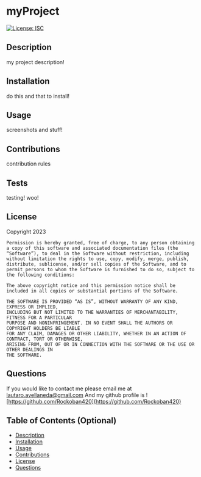 # myProject       
[![License: ISC](https://img.shields.io/badge/License-ISC-blue.svg)](https://opensource.org/licenses/ISC)
## Description
my project description!

## Installation
do this and that to install!

## Usage
screenshots and stuff!

## Contributions
contribution rules

## Tests
testing! woo!

## License
  Copyright 2023 

    Permission is hereby granted, free of charge, to any person obtaining a copy of this software and associated documentation files (the “Software”), to deal in the Software without restriction, including without limitation the rights to use, copy, modify, merge, publish, distribute, sublicense, and/or sell copies of the Software, and to permit persons to whom the Software is furnished to do so, subject to the following conditions:
    
    The above copyright notice and this permission notice shall be included in all copies or substantial portions of the Software.
    
    THE SOFTWARE IS PROVIDED “AS IS”, WITHOUT WARRANTY OF ANY KIND, EXPRESS OR IMPLIED, 
    INCLUDING BUT NOT LIMITED TO THE WARRANTIES OF MERCHANTABILITY, FITNESS FOR A PARTICULAR 
    PURPOSE AND NONINFRINGEMENT. IN NO EVENT SHALL THE AUTHORS OR COPYRIGHT HOLDERS BE LIABLE 
    FOR ANY CLAIM, DAMAGES OR OTHER LIABILITY, WHETHER IN AN ACTION OF CONTRACT, TORT OR OTHERWISE, 
    ARISING FROM, OUT OF OR IN CONNECTION WITH THE SOFTWARE OR THE USE OR OTHER DEALINGS IN 
    THE SOFTWARE.

## Questions
If you would like to contact me please email me at lautaro.avellaneda@gmail.com
And my github profile is ![https://github.com/Rockoban420](https://github.com/Rockoban420)

## Table of Contents (Optional)

- [Description](##Description)
- [Installation](##Installation)
- [Usage](##Usage)
- [Contributions](##Contributions)
- [License](##License)
- [Questions](##Questions)
